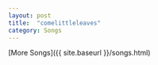 ```yaml
---
layout: post
title:  "comelittleleaves"
category: Songs
---
```


[More Songs]({{ site.baseurl }}/songs.html)
